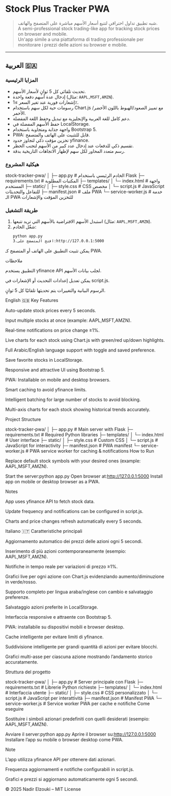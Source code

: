 # Stock Plus  Tracker PWA

> شبه تطبيق تداول احترافي لتتبع أسعار الأسهم مباشرة على المتصفح والهاتف.  
> A semi-professional stock trading-like app for tracking stock prices on browser and mobile.  
> Un'app simile a una piattaforma di trading professionale per monitorare i prezzi delle azioni su browser e mobile.

---

## العربية 🇸🇦

### المزايا الرئيسية
- تحديث تلقائي كل 5 ثوانٍ لأسعار الأسهم.
- إدخال عدة أسهم دفعة واحدة (مثال: `AAPL,MSFT,AMZN`).
- إشعارات فورية عند تغير السعر ≥1٪.
- رسومات حية لكل سهم باستخدام Chart.js مع تمييز الصعود/الهبوط باللون الأخضر/الأحمر.
- دعم كامل للغة العربية والإنجليزية مع تبديل وحفظ اللغة المفضلة.
- حفظ الأسهم المفضلة في LocalStorage.
- واجهة جذابة ومتجاوبة باستخدام Bootstrap 5.
- PWA: قابل للتثبيت على الهاتف والمتصفح.
- تخزين مؤقت ذكي لتجاوز حدود yfinance.
- تقسيم ذكي للدفعات عند إدخال عدد كبير من الأسهم لتجنب الحظر.
- رسم متعدد المحاور لكل سهم لإظهار الاتجاهات التاريخية بدقة.

### هيكلية المشروع
stock-tracker-pwa/
│
├─ app.py # الخادم الرئيسي باستخدام Flask
├─ requirements.txt # المكتبات المطلوبة
├─ templates/
│ └─ index.html # واجهة المستخدم
├─ static/
│ ├─ style.css # CSS مخصص
│ └─ script.js # JavaScript للتفاعل والتحديثات
├─ manifest.json # ملف PWA
└─ service-worker.js # خدمة الـ PWA للتخزين المؤقت والإشعارات

### طريقة التشغيل
1. استبدل الأسهم الافتراضية بالأسهم التي تريد تتبعها (مثال: `AAPL,MSFT,AMZN`).
2. شغّل الخادم:
   ```bash
   python app.py
   3.افتح المتصفح على:http://127.0.0.1:5000
يمكن تثبيت التطبيق على الهاتف أو المتصفح كـ PWA.

ملاحظات

التطبيق يستخدم yfinance API لجلب بيانات الأسهم.

يمكن تعديل إعدادات التحديث أو الإشعارات في script.js.

الرسوم البيانية والتغييرات يتم تحديثها تلقائيًا كل 5 ثوانٍ.

English 🇬🇧
Key Features

Auto-update stock prices every 5 seconds.

Input multiple stocks at once (example: AAPL,MSFT,AMZN).

Real-time notifications on price change ≥1%.

Live charts for each stock using Chart.js with green/red up/down highlights.

Full Arabic/English language support with toggle and saved preference.

Save favorite stocks in LocalStorage.

Responsive and attractive UI using Bootstrap 5.

PWA: Installable on mobile and desktop browsers.

Smart caching to avoid yfinance limits.

Intelligent batching for large number of stocks to avoid blocking.

Multi-axis charts for each stock showing historical trends accurately.

Project Structure

stock-tracker-pwa/
│
├─ app.py                  # Main server with Flask
├─ requirements.txt        # Required Python libraries
├─ templates/
│   └─ index.html          # User interface
├─ static/
│   ├─ style.css           # Custom CSS
│   └─ script.js           # JavaScript for interactivity
├─ manifest.json           # PWA manifest
└─ service-worker.js       # PWA service worker for caching & notifications
How to Run

Replace default stock symbols with your desired ones (example: AAPL,MSFT,AMZN).

Start the server:python app.py
Open browser at:http://127.0.0.1:5000
Install app on mobile or desktop browser as a PWA.

Notes

App uses yfinance API to fetch stock data.

Update frequency and notifications can be configured in script.js.

Charts and price changes refresh automatically every 5 seconds.

Italiano 🇮🇹
Caratteristiche principali

Aggiornamento automatico dei prezzi delle azioni ogni 5 secondi.

Inserimento di più azioni contemporaneamente (esempio: AAPL,MSFT,AMZN).

Notifiche in tempo reale per variazioni di prezzo ≥1%.

Grafici live per ogni azione con Chart.js evidenziando aumento/diminuzione in verde/rosso.

Supporto completo per lingua araba/inglese con cambio e salvataggio preferenze.

Salvataggio azioni preferite in LocalStorage.

Interfaccia responsive e attraente con Bootstrap 5.

PWA: installabile su dispositivi mobili e browser desktop.

Cache intelligente per evitare limiti di yfinance.

Suddivisione intelligente per grandi quantità di azioni per evitare blocchi.

Grafici multi-asse per ciascuna azione mostrando l’andamento storico accuratamente.

Struttura del progetto

stock-tracker-pwa/
│
├─ app.py                  # Server principale con Flask
├─ requirements.txt        # Librerie Python richieste
├─ templates/
│   └─ index.html          # Interfaccia utente
├─ static/
│   ├─ style.css           # CSS personalizzato
│   └─ script.js           # JavaScript per interattività
├─ manifest.json           # Manifest PWA
└─ service-worker.js       # Service worker PWA per cache e notifiche
Come eseguire

Sostituire i simboli azionari predefiniti con quelli desiderati (esempio: AAPL,MSFT,AMZN).

Avviare il server:python app.py
Aprire il browser su:http://127.0.0.1:5000
Installare l’app su mobile o browser desktop come PWA.

Note

L’app utilizza yfinance API per ottenere dati azionari.

Frequenza aggiornamenti e notifiche configurabili in script.js.

Grafici e prezzi si aggiornano automaticamente ogni 5 secondi.

© 2025 Nadir Elzouki – MIT License


